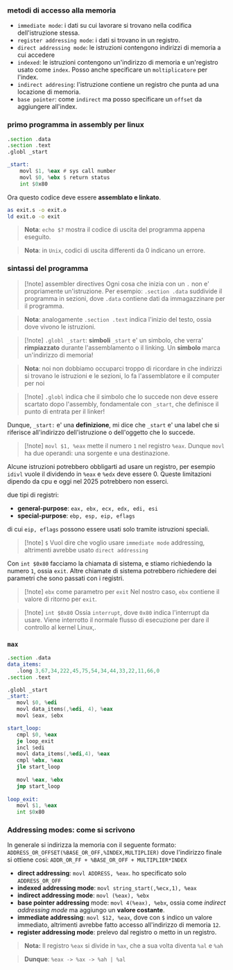 ### metodi di accesso alla memoria
* `immediate mode`: i dati su cui lavorare si trovano nella codifica dell'istruzione stessa.
* `register addressing mode`: i dati si trovano in un registro.
* `direct addressing mode`: le istruzioni contengono indirizzi di memoria a cui accedere
* `indexed`: le istruzioni contengono un'indirizzo di memoria e un'registro usato come `index`. Posso anche specificare un `moltiplicatore` per l'index.
* `indirect addresing`: l'istruzione contiene un registro che punta ad una locazione di memoria.
* `base pointer`: come `indirect` ma posso specificare un `offset` da aggiungere all'index.

### primo programma in assembly per linux
```asm
.section .data
.section .text
.globl _start

_start:
	movl $1, %eax # sys call number
	movl $0, %ebx $ return status
	int $0x80
```

Ora questo codice deve essere **assemblato e linkato**.
```bash
as exit.s -o exit.o
ld exit.o -o exit
```


> **Nota**: `echo $?` mostra il codice di uscita del programma appena eseguito.

> **Nota**: in `Unix`, codici di uscita differenti da 0 indicano un errore.


### sintassi del programma 
> [!note] assembler directives
> Ogni cosa che inizia con un `.` non e' propriamente un'istruzione.
> Per esempio: `.section .data` suddivide il programma in sezioni, dove `.data` contiene dati da immagazzinare per il programma.

> **Nota**: analogamente `.section .text` indica l'inizio del testo, ossia dove vivono le istruzioni.

> [!note] `.globl _start`: **simboli**
> `_start` e' un simbolo, che verra' **rimpiazzato** durante l'assemblamento o il linking. Un **simbolo** marca un'indirizzo di memoria!

> **Nota**: noi non dobbiamo occuparci troppo di ricordare in che indirizzi si trovano le istruzioni e le sezioni, lo fa l'assemblatore e il computer per noi

> [!note] `.globl`
> indica che il simbolo che lo succede non deve essere scartato dopo l'assembly, fondamentale con `_start`, che definisce il punto di entrata per il linker!

Dunque, `_start:` e' una **definizione**, mi dice che `_start` e' una label che si riferisce all'indirizzo dell'istruzione o dell'oggetto che lo succede.

> [!note] `movl $1, %eax`
> mette il numero `1` nel registro `%eax`. Dunque `movl` ha due operandi: una sorgente e una destinazione. 

Alcune istruzioni potrebbero obbligarti ad usare un registro, per esempio `idivl` vuole il dividendo in `%eax` e `%edx` deve essere 0. Queste limitazioni dipendo da cpu e oggi nel 2025 potrebbero non esserci.

due tipi di registri:
* **general-purpose**: `eax, ebx, ecx, edx, edi, esi`
* **special-purpose**: `ebp, esp, eip, eflags`

di cui `eip, eflags` possono essere usati solo tramite istruzioni speciali.

>[!note] `$`
> Vuol dire che voglio usare `immediate mode` addressing, altrimenti avrebbe usato `direct addressing`


Con `int $0x80` facciamo la chiamata di sistema, e stiamo richiedendo la numero `1`, ossia `exit`. Altre chiamate di sistema potrebbero richiedere dei parametri che sono passati con i registri.

> [!note] `ebx` come parametro per `exit`
> Nel nostro caso, `ebx` contiene il valore di ritorno per `exit`. 

> [!note] `int $0x80`
> Ossia `interrupt`, dove `0x80` indica l'interrupt da usare. Viene interrotto il normale flusso di esecuzione per dare il controllo al kernel Linux,.

### `max`
 ```asm
.section .data
data_items:
	.long 3,67,34,222,45,75,54,34,44,33,22,11,66,0
.section .text

.globl _start
_start:
	movl $0, %edi
	movl data_items(,%edi, 4), %eax
	movl $eax, $ebx

start_loop:
	cmpl $0, %eax
	je loop_exit
	incl $edi
	movl data_items(,%edi,4), %eax
	cmpl %ebx, %eax
	jle start_loop
	
	movl %eax, %ebx
	jmp start_loop
	
loop_exit:
	movl $1, %eax
	int $0x80
```

### Addressing modes: come si scrivono
In generale si indirizza la memoria con il seguente formato: `ADDRESS_OR_OFFSET(%BASE_OR_OFF,%INDEX,MULTIPLIER)` dove l'indirizzo finale si ottiene cosi: `ADDR_OR_FF + %BASE_OR_OFF + MULTIPLIER*INDEX`

* **direct addressing**: `movl ADDRESS, %eax`. ho specificato solo `ADDRESS_OR_OFF`
* **indexed addressing mode**: `movl string_start(,%ecx,1), %eax` 
* **indirect addressing mode**: `movl (%eax), %ebx`
* **base pointer addressing** mode: `movl 4(%eax), %ebx`, ossia come *indirect addressing mode* ma aggiungo un **valore costante**.
* **immediate addressing**: `movl $12, %eax`, dove con `$` indico un valore immediato, altrimenti avrebbe fatto accesso all'indirizzo di memoria `12`.
* **register addressing mode**: prelevo dal registro o metto in un registro.

> **Nota:** Il registro `%eax` si divide in `%ax`, che  a sua volta diventa `%al` e `%ah`

> **Dunque**: `%eax -> %ax -> %ah | %al`

